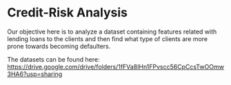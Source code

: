 # Credit-Risk Analysis
Our objective here is to analyze a dataset containing features related with lending loans to the clients and then find what type of clients are more prone towards becoming defaulters.

The datasets can be found here:
https://drive.google.com/drive/folders/1fFVa8IHn1FPvscc56CpCcsTwOOmw3HA6?usp=sharing
